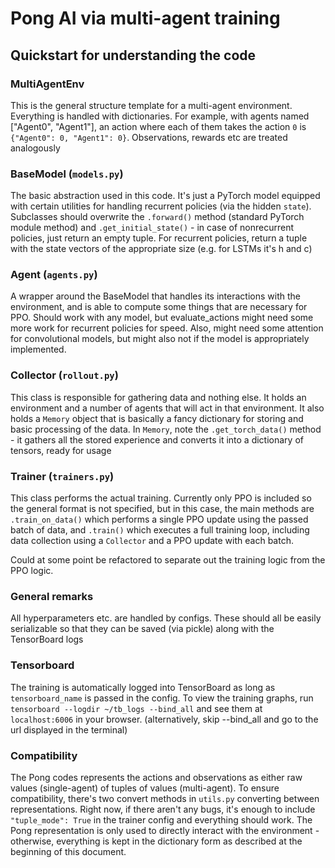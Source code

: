 # Pong AI via multi-agent training

## Quickstart for understanding the code

### MultiAgentEnv

This is the general structure template for a multi-agent environment. Everything is handled
with dictionaries. For example, with agents named ["Agent0", "Agent1"], an action where 
each of them takes the action `0` is ```{"Agent0": 0, "Agent1": 0}```. Observations, rewards etc are
treated analogously

### BaseModel (`models.py`)

The basic abstraction used in this code. It's just a PyTorch model equipped with certain utilities 
for handling recurrent policies (via the hidden `state`). Subclasses should overwrite the 
`.forward()` method (standard PyTorch module method) and `.get_initial_state()` - in case of 
nonrecurrent policies, just return an empty tuple. For recurrent policies, return a tuple with the state vectors
of the appropriate size (e.g. for LSTMs it's h and c)

### Agent (`agents.py`)

A wrapper around the BaseModel that handles its interactions with the environment, and is able to 
compute some things that are necessary for PPO. Should work with any model, but evaluate_actions might
need some more work for recurrent policies for speed. Also, might need some attention for convolutional models,
but might also not if the model is appropriately implemented.

### Collector (`rollout.py`)

This class is responsible for gathering data and nothing else. It holds an environment and
a number of agents that will act in that environment. It also holds a `Memory` object that is basically
a fancy dictionary for storing and basic processing of the data. In `Memory`, note the `.get_torch_data()`
method - it gathers all the stored experience and converts it into a dictionary of tensors, ready for usage

### Trainer (`trainers.py`)

This class performs the actual training. Currently only PPO is included so the 
general format is not specified, but in this case, the main methods are `.train_on_data()` which
performs a single PPO update using the passed batch of data, and `.train()` which executes a full training
loop, including data collection using a `Collector` and a PPO update with each batch.

Could at some point be refactored to separate out the training logic from the PPO logic.


### General remarks

All hyperparameters etc. are handled by configs. These should all be easily serializable so that 
they can be saved (via pickle) along with the TensorBoard logs

### Tensorboard

The training is automatically logged into TensorBoard as long as `tensorboard_name` is passed in the config.
To view the training graphs, run `tensorboard --logdir ~/tb_logs --bind_all` and see them at `localhost:6006`
in your browser. (alternatively, skip --bind_all and go to the url displayed in the terminal)

### Compatibility

The Pong codes represents the actions and observations as either raw values (single-agent) of tuples of values (multi-agent).
To ensure compatibility, there's two convert methods in `utils.py` converting between representations.
Right now, if there aren't any bugs, it's enough to include `"tuple_mode": True` in the trainer config
and everything should work. The Pong representation is only used to directly interact 
with the environment - otherwise, everything is kept in the dictionary form as described at the beginning of this document.